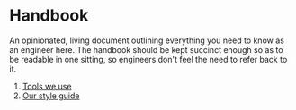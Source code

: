 # Handbook

An opinionated, living document outlining everything you need to know as
an engineer here. The handbook should be kept succinct enough so as to
be readable in one sitting, so engineers don't feel the need to refer
back to it.

1. [Tools we use](TOOLS.md)
2. [Our style guide](STYLE.md)
